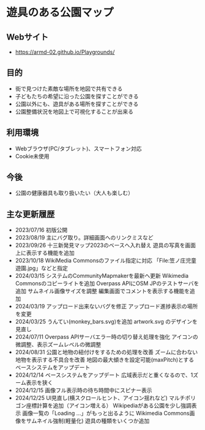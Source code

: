 # 遊具のある公園マップ

## Webサイト
* https://armd-02.github.io/Playgrounds/

## 目的
* 街で見つけた素敵な場所を地図で共有できる
* 子どもたちの希望に沿った公園を探すことができる
* 公園以外にも、遊具がある場所を探すことができる
* 公園整備状況を地図上で可視化することが出来る

## 利用環境
* Webブラウザ(PC/タブレット)、スマートフォン対応
* Cookie未使用

## 今後
* 公園の健康器具も取り扱いたい（大人も楽しむ）

## 主な更新履歴
* 2023/07/16 初版公開
* 2023/08/19 主にバグ取り。詳細画面へのリンクミスなど
* 2023/09/26 十三新発見マップ2023のベースへ入れ替え
             遊具の写真を画面上に表示する機能を追加
* 2023/10/18 WikiMedia Commonsのファイル指定に対応
             「File:笠ノ庄児童遊園.jpg」などと指定
* 2024/03/15 システムのCommunityMapmakerを最新へ更新
             Wikimedia Commonsのコピーライトを追加
             Overpass APIにOSM JPのテストサーバを追加
             サムネイル画像サイズを調整
             編集画面でコメントを表示する機能を追加
* 2024/03/19 アップロード出来ないバグを修正
             アップロード進捗表示の場所を変更
* 2024/03/25 うんてい(monkey_bars.svg)を追加
             artwork.svg のデザインを見直し
* 2024/07/11 Overpass APIサーバエラー時の切り替え処理を強化
             アイコンの微調整、表示ズームレベルの微調整
* 2024/08/31 公園と地物の紐付けをするための処理を改善
             ズームに合わない地物を表示する不具合を改善
             地図の最大傾きを設定可能(maxPitch)とする
             ベースシステムをアップデート
* 2024/12/14 ベースシステムをアップデート
             広域表示だと重くなるので、1ズーム表示を狭く
* 2024/12/15 画像フル表示時の待ち時間中にスピナー表示
* 2024/12/25 UI見直し(横スクロールヒント、アイコン揺れなど)
             マルチポリゴン座標計算を追加（アイコン増える）
             Wikipediaがある公園を少し強調表示
             画像一覧の「Loading ...」がもっと出るように
             Wikimedia Commons画像をサムネイル強制(軽量化)
             遊具の種類をいくつか追加
             
